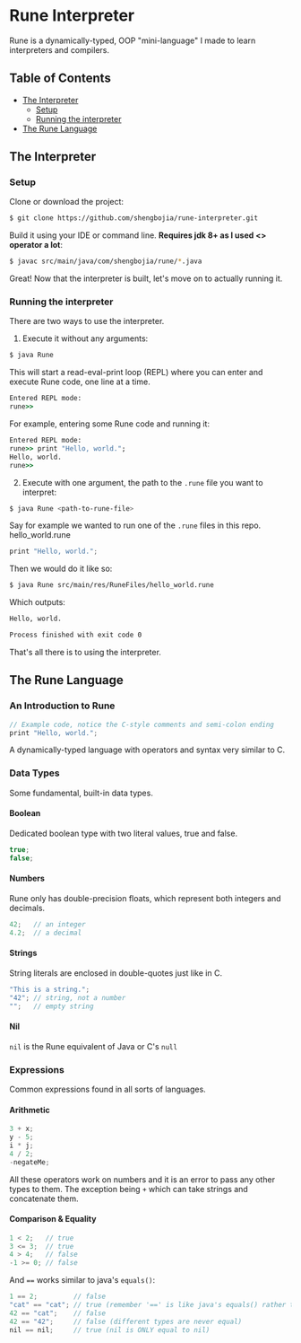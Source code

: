 # Rune Interpreter

Rune is a dynamically-typed, OOP "mini-language" I made to learn interpreters and compilers.

## Table of Contents
* [The Interpreter](#the-interpreter)
  * [Setup](#setup)
  * [Running the interpreter](#running-the-interpreter)
* [The Rune Language](#the-rune-language)

## The Interpreter

### Setup
Clone or download the project:
```sh
$ git clone https://github.com/shengbojia/rune-interpreter.git
```
Build it using your IDE or command line. **Requires jdk 8+ as I used <> operator a lot**:
```sh
$ javac src/main/java/com/shengbojia/rune/*.java
```

Great! Now that the interpreter is built, let's move on to actually running it.
### Running the interpreter
There are two ways to use the interpreter.
1. Execute it without any arguments:
```sh
$ java Rune
```
This will start a read-eval-print loop (REPL) where you can enter and execute Rune code, one line at a time.
```cmd
Entered REPL mode:
rune>>
```
For example, entering some Rune code and running it:
```cmd
Entered REPL mode:
rune>> print "Hello, world.";
Hello, world.
rune>>
```

2. Execute with one argument, the path to the ```.rune``` file you want to interpret:
```sh
$ java Rune <path-to-rune-file>
```
Say for example we wanted to run one of the ```.rune``` files in this repo.
hello_world.rune
```C
print "Hello, world.";
```
Then we would do it like so:
```sh
$ java Rune src/main/res/RuneFiles/hello_world.rune
```
Which outputs:
```cmd
Hello, world.

Process finished with exit code 0
```
That's all there is to using the interpreter.

## The Rune Language

### An Introduction to Rune
```C
// Example code, notice the C-style comments and semi-colon ending
print "Hello, world.";
```
A dynamically-typed language with operators and syntax very similar to C.

### Data Types
Some fundamental, built-in data types.
#### Boolean
Dedicated boolean type with two literal values, true and false.
```C
true;
false;
```
#### Numbers
Rune only has double-precision floats, which represent both integers and decimals.
```C
42;   // an integer
4.2;  // a decimal
```
#### Strings
String literals are enclosed in double-quotes just like in C.
```C
"This is a string.";
"42"; // string, not a number
"";   // empty string
```
#### Nil
```nil``` is the Rune equivalent of Java or C's ```null```

### Expressions
Common expressions found in all sorts of languages.
#### Arithmetic
```C
3 + x;
y - 5;
i * j;
4 / 2;
-negateMe;
```
All these operators work on numbers and it is an error to pass any other types to them. The exception being ```+``` which can take strings and concatenate them.

#### Comparison & Equality
```C
1 < 2;   // true
3 <= 3;  // true
4 > 4;   // false
-1 >= 0; // false
```
And ```==``` works similar to java's ```equals()```:
```C
1 == 2;         // false
"cat" == "cat"; // true (remember '==' is like java's equals() rather than java's '==')
42 == "cat";    // false
42 == "42";     // false (different types are never equal)
nil == nil;     // true (nil is ONLY equal to nil)
```
